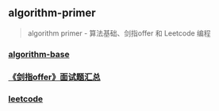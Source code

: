 ## algorithm-primer

>
> algorithm primer - 算法基础、剑指offer 和 Leetcode 编程
>

### [algorithm-base](algorithm-base)

### [《剑指offer》面试题汇总](interview-for-offer)

### [leetcode](leetcode)

